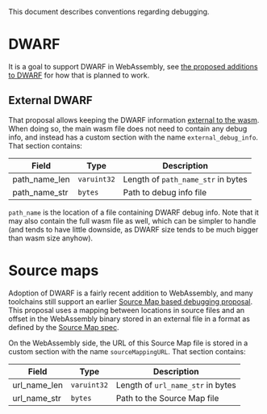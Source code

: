 This document describes conventions regarding debugging.

# DWARF

It is a goal to support DWARF in WebAssembly, see
[the proposed additions to DWARF](https://yurydelendik.github.io/webassembly-dwarf/)
for how that is planned to work.

## External DWARF

That proposal allows keeping the DWARF information
[external to the wasm](https://yurydelendik.github.io/webassembly-dwarf/#external-DWARF).
When doing so, the main wasm file does not need to contain any debug info, and
instead has a custom section with the name `external_debug_info`. That section
contains:

| Field         | Type        | Description                        |
| ------------- | ----------- | ---------------------------------- |
| path_name_len | `varuint32` | Length of `path_name_str` in bytes |
| path_name_str | `bytes`     | Path to debug info file            |

`path_name` is the location of a file containing DWARF debug info. Note that it
may also contain the full wasm file as well, which can be simpler to handle
(and tends to have little downside, as DWARF size tends to be much bigger than
wasm size anyhow).

# Source maps

Adoption of DWARF is a fairly recent addition to WebAssembly, and many toolchains still
support an earlier [Source Map based debugging proposal](https://github.com/WebAssembly/design/pull/1051).
This proposal uses a mapping between locations in source files and an offset in the WebAssembly binary
stored in an external file in a format as defined by the [Source Map spec](https://sourcemaps.info/spec.html).

On the WebAssembly side, the URL of this Source Map file is stored in a custom section with the name
`sourceMappingURL`. That section contains:

| Field        | Type        | Description                       |
| ------------ | ----------- | --------------------------------- |
| url_name_len | `varuint32` | Length of `url_name_str` in bytes |
| url_name_str | `bytes`     | Path to the Source Map file       |

